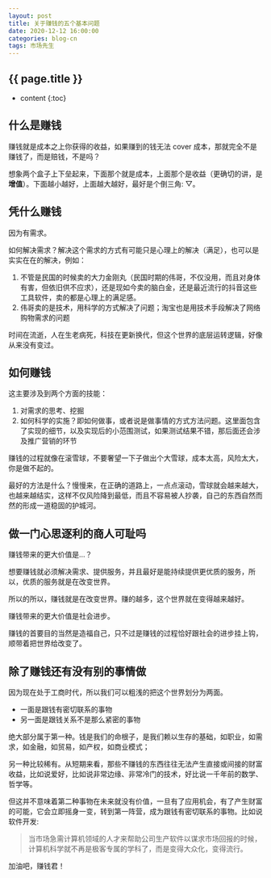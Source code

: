 ```yaml
---
layout: post
title: 关于赚钱的五个基本问题
date: 2020-12-12 16:00:00
categories: blog-cn
tags: 市场先生
--- 
```


<h2>{{ page.title }}</h2>

* content
{:toc}

## 什么是赚钱

赚钱就是成本之上你获得的收益，如果赚到的钱无法 cover 成本，那就完全不是赚钱了，而是赔钱，不是吗？

想象两个盒子上下垒起来，下面那个就是成本，上面那个是收益（更确切的讲，是**增值**）。下面越小越好，上面越大越好，最好是个倒三角: ▽。

## 凭什么赚钱

因为有需求。

如何解决需求？解决这个需求的方式有可能只是心理上的解决（满足），也可以是实实在在的解决，例如：

1. 不管是民国的时候卖的大力金刚丸（民国时期的伟哥，不仅没用，而且对身体有害，但依旧供不应求），还是现如今卖的脑白金，还是最近流行的抖音这些工具软件，卖的都是心理上的满足感。
2. 伟哥卖的是技术，用科学的方式解决了问题；淘宝也是用技术手段解决了网络购物需求的问题

时间在流逝，人在生老病死，科技在更新换代，但这个世界的底层运转逻辑，好像从来没有变过。

## 如何赚钱

这主要涉及到两个方面的技能：

1. 对需求的思考、挖掘
2. 如何科学的实施？即如何做事，或者说是做事情的方式方法问题。这里面包含了实现的细节，以及实现后的小范围测试，如果测试结果不错，那后面还会涉及推广营销的环节

赚钱的过程就像在滚雪球，不要奢望一下子做出个大雪球，成本太高，风险太大，你是做不起的。

最好的方法是什么？慢慢来，在正确的道路上，一点点滚动，雪球就会越来越大，也越来越结实，这样不仅风险降到最低，而且不容易被人抄袭，自己的东西自然而然的形成一道稳固的护城河。

## 做一门心思逐利的商人可耻吗

赚钱带来的更大价值是...？

想要赚钱就必须解决需求、提供服务，并且最好是能持续提供更优质的服务，所以，优质的服务就是在改变世界。

所以的所以，赚钱就是在改变世界。赚的越多，这个世界就在变得越来越好。

赚钱带来的更大价值是社会进步。

赚钱的首要目的当然是造福自己，只不过是赚钱的过程恰好跟社会的进步挂上钩，顺带着把世界给改变了。

## 除了赚钱还有没有别的事情做

因为现在处于工商时代，所以我们可以粗浅的把这个世界划分为两面。

- 一面是跟钱有密切联系的事物
- 另一面是跟钱关系不是那么紧密的事物

绝大部分属于第一种。钱是我们的命根子，是我们赖以生存的基础，如职业，如需求，如金融，如贸易，如产权，如商业模式；

另一种比较稀有。从短期来看，那些不赚钱的东西往往无法产生直接或间接的财富收益，比如说爱好，比如说非常边缘、非常冷门的技术，好比说一千年前的数学、哲学等。

但这并不意味着第二种事物在未来就没有价值，一旦有了应用机会，有了产生财富的可能，它会立即摇身一变，转到第一阵营，成为跟钱有密切联系的事物。比如说软件开发:

> 当市场急需计算机领域的人才来帮助公司生产软件以谋求市场回报的时候，计算机科学就不再是极客专属的学科了，而是变得大众化，变得流行。

加油吧，赚钱君！
